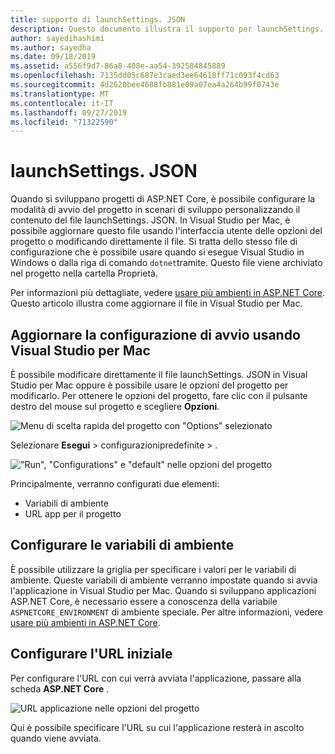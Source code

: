 ```yaml
---
title: supporto di launchSettings. JSON
description: Questo documento illustra il supporto per launchSettings. JSON in Visual Studio per Mac
author: sayedihashimi
ms.author: sayedha
ms.date: 09/18/2019
ms.assetid: a556f9d7-86a8-408e-aa54-392584845889
ms.openlocfilehash: 7135dd05c687e3caed3ee64618ff71c093f4cd63
ms.sourcegitcommit: 4d2620bee4688fb881e09a07ea4a264b99f0743e
ms.translationtype: MT
ms.contentlocale: it-IT
ms.lasthandoff: 09/27/2019
ms.locfileid: "71322590"
---
```

# <a name="launchsettingsjson"></a>launchSettings. JSON

Quando si sviluppano progetti di ASP.NET Core, è possibile configurare la modalità di avvio del progetto in scenari di sviluppo personalizzando il contenuto del file launchSettings. JSON. In Visual Studio per Mac, è possibile aggiornare questo file usando l'interfaccia utente delle opzioni del progetto o modificando direttamente il file. Si tratta dello stesso file di configurazione che è possibile usare quando si esegue Visual Studio in Windows o dalla riga di comando `dotnet`tramite. Questo file viene archiviato nel progetto nella cartella Proprietà.

Per informazioni più dettagliate, vedere [usare più ambienti in ASP.NET Core](https://docs.microsoft.com/aspnet/core/fundamentals/environments). Questo articolo illustra come aggiornare il file in Visual Studio per Mac.

## <a name="update-the-start-configuration-by-using-visual-studio-for-mac"></a>Aggiornare la configurazione di avvio usando Visual Studio per Mac

È possibile modificare direttamente il file launchSettings. JSON in Visual Studio per Mac oppure è possibile usare le opzioni del progetto per modificarlo. Per ottenere le opzioni del progetto, fare clic con il pulsante destro del mouse sul progetto e scegliere **Opzioni**.

![Menu di scelta rapida del progetto con "Options" selezionato](media/vsmac-ctx-proj-options.png)

Selezionare **Esegui** > configurazionipredefinite > .

!["Run", "Configurations" e "default" nelle opzioni del progetto](media/vsmac-run-config-default.png)

Principalmente, verranno configurati due elementi:

 - Variabili di ambiente
 - URL app per il progetto

## <a name="configure-environment-variables"></a>Configurare le variabili di ambiente

È possibile utilizzare la griglia per specificare i valori per le variabili di ambiente. Queste variabili di ambiente verranno impostate quando si avvia l'applicazione in Visual Studio per Mac. Quando si sviluppano applicazioni ASP.NET Core, è necessario essere a conoscenza della variabile `ASPNETCORE_ENVIRONMENT` di ambiente speciale. Per altre informazioni, vedere [usare più ambienti in ASP.NET Core](https://docs.microsoft.com/aspnet/core/fundamentals/environments).


## <a name="configure-the-start-url"></a>Configurare l'URL iniziale

Per configurare l'URL con cui verrà avviata l'applicazione, passare alla scheda **ASP.NET Core** .

![URL applicazione nelle opzioni del progetto](media/vsmac-run-config-default-aspnetcore.png)

Qui è possibile specificare l'URL su cui l'applicazione resterà in ascolto quando viene avviata.